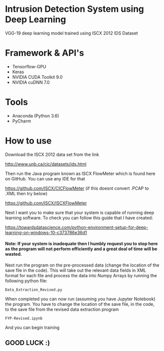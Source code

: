 # Intrusion Detection System using Deep Learning

VGG-19 deep learning model trained using ISCX 2012 IDS Dataset

# Framework & API's 

* Tensorflow-GPU
* Keras
* NVIDIA CUDA Toolkit 9.0
* NVIDIA cuDNN 7.0

# Tools

* Anaconda (Python 3.6)
* PyCharm


# How to use
Download the ISCX 2012 data set from the link

http://www.unb.ca/cic/datasets/ids.html

Then run the Java program known as ISCX FlowMeter which is found here on GitHub. You can use any IDE for that

https://github.com/ISCX/CICFlowMeter (if this doesnt convert .PCAP to .XML then try below)

https://github.com/ISCX/ISCXFlowMeter

Next I want you to make sure that your system is capable of running deep learning software. To check you can follow this guide that I have created:

https://towardsdatascience.com/python-environment-setup-for-deep-learning-on-windows-10-c373786e36d1

#### Note: If your system is inadequate then I humbly request you to stop here as the program will not perform efficiently and a great deal of time will be wasted.

Next run the program on the pre-processed data (change the location of the save file in the code). This will take out the relevant data fields in XML format for each file and process the data into Numpy Arrays by running the following python file:

    Data_Extraction_Revised.py

When completed you can now run (assuming you have Jupyter Notebook) the program.
You have to change the location of the save file, in the code, to the save file from the revised data extraction program

    FYP-Revised.ipynb

And you can begin training

## GOOD LUCK :)

